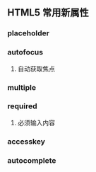 ## HTML5 常用新属性

### placeholder





### autofocus

1. 自动获取焦点




### multiple





### required

1. 必须输入内容




### accesskey





### autocomplete







